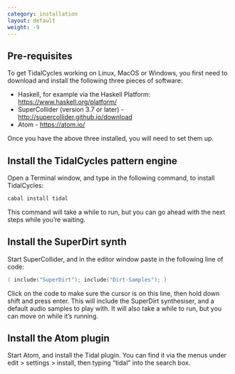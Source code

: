 ```yaml
---
category: installation
layout: default
weight: -9
---
```


## Pre-requisites

To get TidalCycles working on Linux, MacOS or Windows, you first need to download and install the following three pieces of software:

* Haskell, for example via the Haskell Platform: https://www.haskell.org/platform/
* SuperCollider (version 3.7 or later) - http://supercollider.github.io/download 
* Atom - https://atom.io/ 

Once you have the above three installed, you will need to set them up.

## Install the TidalCycles pattern engine

Open a Terminal window, and type in the following command, to install TidalCycles:

~~~~bash
cabal install tidal
~~~~

This command will take a while to run, but you can go ahead with the next steps while you’re waiting.

## Install the SuperDirt synth

Start SuperCollider, and in the editor window paste in the following line of code:

~~~~c
( include("SuperDirt"); include("Dirt-Samples"); )
~~~~

Click on the code to make sure the cursor is on this line, then hold down shift and press enter. This will include the SuperDirt synthesiser, and a default audio samples to play with. It will also take a while to run, but you can move on while it’s running.

## Install the Atom plugin

Start Atom, and install the Tidal plugin. You can find it via the menus under edit > settings > install, then typing “tidal” into the search box.
